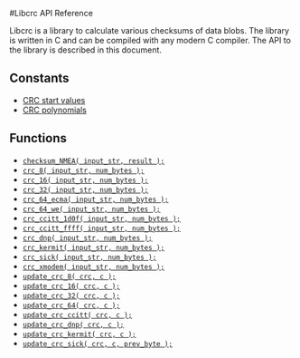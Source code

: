#Libcrc API Reference

Libcrc is a library to calculate various checksums of data blobs. The library is written in C
and can be compiled with any modern C compiler. The API to the library is described in this document.

## Constants

* [CRC start values](doc/crc_start.md)
* [CRC polynomials](doc/crc_poly.md)

## Functions

* [`checksum_NMEA( input_str, result );`](doc/checksum_nmea.md)
* [`crc_8( input_str, num_bytes );`](doc/crc_8.md)
* [`crc_16( input_str, num_bytes );`](doc/crc_16.md)
* [`crc_32( input_str, num_bytes );`](doc/crc_32.md)
* [`crc_64_ecma( input_str, num_bytes );`](doc/crc_64_ecma.md)
* [`crc_64_we( input_str, num_bytes );`](doc/crc_64_we.md)
* [`crc_ccitt_1d0f( input_str, num_bytes );`](doc/crc_ccitt_1d0f.md)
* [`crc_ccitt_ffff( input_str, num_bytes );`](doc/crc_ccitt_ffff.md)
* [`crc_dnp( input_str, num_bytes );`](doc/crc_dnp.md)
* [`crc_kermit( input_str, num_bytes );`](doc/crc_kermit.md)
* [`crc_sick( input_str, num_bytes );`](doc/crc_sick.md)
* [`crc_xmodem( input_str, num_bytes );`](doc/crc_xmodem.md)
* [`update_crc_8( crc, c );`](doc/update_crc_8.md)
* [`update_crc_16( crc, c );`](doc/update_crc_16.md)
* [`update_crc_32( crc, c );`](doc/update_crc_32.md)
* [`update_crc_64( crc, c );`](doc/update_crc_64.md)
* [`update_crc_ccitt( crc, c );`](doc/update_crc_ccitt.md)
* [`update_crc_dnp( crc, c );`](doc/update_crc_dnp.md)
* [`update_crc_kermit( crc, c );`](doc/update_crc_kermit.md)
* [`update_crc_sick( crc, c, prev_byte );`](doc/update_crc_sick.md)
